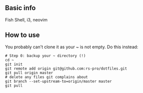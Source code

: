 
## Basic info

Fish Shell, i3, neovim

## How to use

You probably can't clone it as your ~ is not empty. Do this instead:

```
# Step 0: backup your ~ directory (!)
cd ~
git init
git remote add origin git@github.com:rs-pro/dotfiles.git
git pull origin master
# delete any files git complains about
git branch --set-upstream-to=origin/master master
git pull
```
